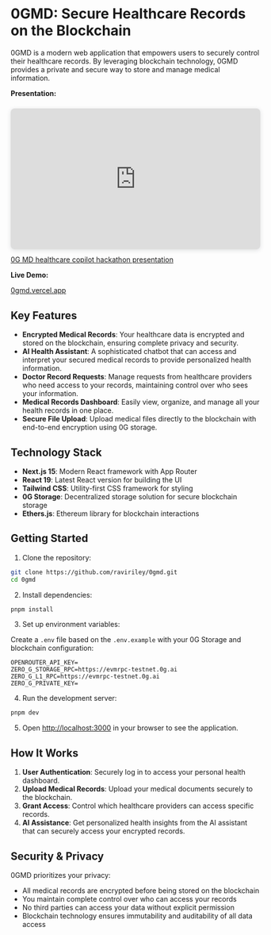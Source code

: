 # 0GMD: Secure Healthcare Records on the Blockchain

0GMD is a modern web application that empowers users to securely control their healthcare records. By leveraging blockchain technology, 0GMD provides a private and secure way to store and manage medical information.

**Presentation:**

<div style="position: relative; width: 100%; height: 0; padding-top: 56.2500%;
 padding-bottom: 0; box-shadow: 0 2px 8px 0 rgba(63,69,81,0.16); margin-top: 1.6em; margin-bottom: 0.9em; overflow: hidden;
 border-radius: 8px; will-change: transform;">
  <iframe loading="lazy" style="position: absolute; width: 100%; height: 100%; top: 0; left: 0; border: none; padding: 0;margin: 0;"
    src="https://www.canva.com/design/DAGkbQ_5_JY/LV-zoQVCYfwQjJnS3kwwfA/view?embed" allowfullscreen="allowfullscreen" allow="fullscreen">
  </iframe>
</div>
<a href="https:&#x2F;&#x2F;www.canva.com&#x2F;design&#x2F;DAGkbQ_5_JY&#x2F;LV-zoQVCYfwQjJnS3kwwfA&#x2F;view?utm_content=DAGkbQ_5_JY&amp;utm_campaign=designshare&amp;utm_medium=embeds&amp;utm_source=link" target="_blank" rel="noopener">0G MD healthcare copilot hackathon presentation</a>

**Live Demo:**

[0gmd.vercel.app](https://0gmd.vercel.app/)

## Key Features

- **Encrypted Medical Records**: Your healthcare data is encrypted and stored on the blockchain, ensuring complete privacy and security.
- **AI Health Assistant**: A sophisticated chatbot that can access and interpret your secured medical records to provide personalized health information.
- **Doctor Record Requests**: Manage requests from healthcare providers who need access to your records, maintaining control over who sees your information.
- **Medical Records Dashboard**: Easily view, organize, and manage all your health records in one place.
- **Secure File Upload**: Upload medical files directly to the blockchain with end-to-end encryption using 0G storage.

## Technology Stack

- **Next.js 15**: Modern React framework with App Router
- **React 19**: Latest React version for building the UI
- **Tailwind CSS**: Utility-first CSS framework for styling
- **0G Storage**: Decentralized storage solution for secure blockchain storage
- **Ethers.js**: Ethereum library for blockchain interactions

## Getting Started

1. Clone the repository:

```bash
git clone https://github.com/raviriley/0gmd.git
cd 0gmd
```

2. Install dependencies:

```bash
pnpm install
```

3. Set up environment variables:

Create a `.env` file based on the `.env.example` with your 0G Storage and blockchain configuration:

```
OPENROUTER_API_KEY=
ZERO_G_STORAGE_RPC=https://evmrpc-testnet.0g.ai
ZERO_G_L1_RPC=https://evmrpc-testnet.0g.ai
ZERO_G_PRIVATE_KEY=
```

4. Run the development server:

```bash
pnpm dev
```

5. Open [http://localhost:3000](http://localhost:3000) in your browser to see the application.

## How It Works

1. **User Authentication**: Securely log in to access your personal health dashboard.
2. **Upload Medical Records**: Upload your medical documents securely to the blockchain.
3. **Grant Access**: Control which healthcare providers can access specific records.
4. **AI Assistance**: Get personalized health insights from the AI assistant that can securely access your encrypted records.

## Security & Privacy

0GMD prioritizes your privacy:

- All medical records are encrypted before being stored on the blockchain
- You maintain complete control over who can access your records
- No third parties can access your data without explicit permission
- Blockchain technology ensures immutability and auditability of all data access
